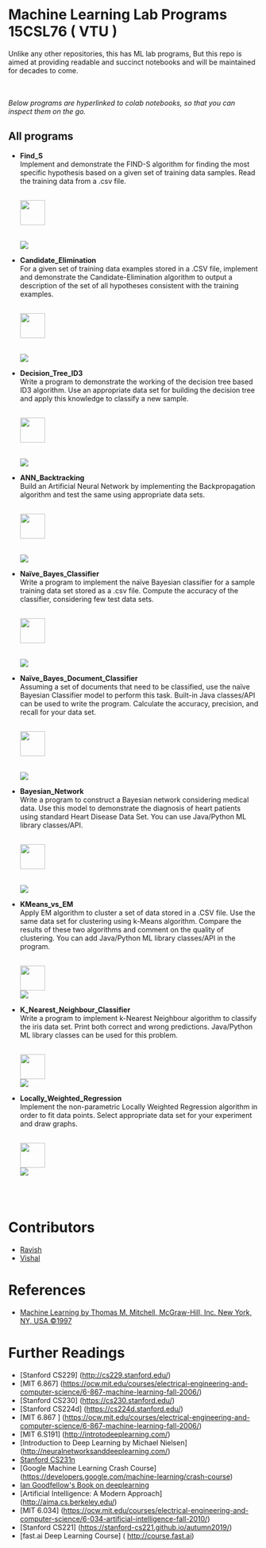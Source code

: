 # Machine Learning Lab Programs 15CSL76 ( VTU )

Unlike any other repositories, this has ML lab programs,
But this repo is aimed at providing readable and succinct notebooks and will be maintained for decades to come.

<br>
<br>
<i>Below programs are hyperlinked to colab notebooks, so that you can inspect them on the go. </i> 

## All programs 
- **Find_S**  <br>
Implement and demonstrate the FIND-S algorithm for finding the most specific hypothesis based on a given set of training data samples. Read the training data from a .csv file.<pre>  <a href="https://github.com/ravish0007/ml/blob/master/pdfs/1_find_s.pdf"> <img src="https://image.flaticon.com/icons/png/128/179/179483.png" height=50px width=50px align = "center"> </a>        <a href="https://colab.research.google.com/gist/ravish0007/faf21ae1c6d436630d87d2b92d702e66/1_find_s.ipynb"> <img src="https://colab.research.google.com/assets/colab-badge.svg" align="center"></a></pre> 


- **Candidate_Elimination** <br>
For a given set of training data examples stored in a .CSV file, implement and demonstrate the Candidate-Elimination algorithm to output a description of the set of all hypotheses consistent with the training examples.<pre>  <a href="https://github.com/ravish0007/ml/blob/master/pdfs/2_candidate_elimination.pdf"> <img src="https://image.flaticon.com/icons/png/128/179/179483.png" height=50px width=50px align = "center"> </a>        <a href="https://colab.research.google.com/gist/ravish0007/ca03476e8a0054a9025d9acef518c935/2_candidate_elimination.ipynb"> <img src="https://colab.research.google.com/assets/colab-badge.svg" align="center"></a>  </pre>

- **Decision_Tree_ID3** <br>
Write a program to demonstrate the working of the decision tree based ID3 algorithm. Use an appropriate data set for building the decision tree and apply this knowledge to classify a new sample.<pre>  <a href="https://github.com/ravish0007/ml/blob/master/pdfs/3_decision_tree_ID3.pdf"> <img src="https://image.flaticon.com/icons/png/128/179/179483.png" height=50px width=50px align = "center"> </a>        <a href="https://colab.research.google.com/gist/ravish0007/c3ae56f4e62b70b03d77362081b912f8/3_decision_tree_id3.ipynb" > <img src="https://colab.research.google.com/assets/colab-badge.svg" align="center"></a> </pre>

- **ANN_Backtracking** <br>
Build an Artificial Neural Network by implementing the Backpropagation algorithm and test the same using appropriate data sets.<pre>  <a href="https://github.com/ravish0007/ml/blob/master/pdfs/4_ann_backprop.pdf"> <img src="https://image.flaticon.com/icons/png/128/179/179483.png" height=50px width=50px align = "center"> </a>        <a href="https://colab.research.google.com/gist/ravish0007/3ca160a9c4c58630a235d1148bfaa210/4_ann_backprop.ipynb" > <img src="https://colab.research.google.com/assets/colab-badge.svg" align="center"></a> </pre>


- **Naïve_Bayes_Classifier** <br>
Write a program to implement the naïve Bayesian classifier for a sample training data set stored as a .csv file. Compute the accuracy of the classifier, considering few test data sets.<pre>  <a href="https://github.com/ravish0007/ml/blob/master/pdfs/5_naive_bayes_classifier.pdf"> <img src="https://image.flaticon.com/icons/png/128/179/179483.png" height=50px width=50px align = "center"> </a>        <a href="https://colab.research.google.com/gist/ravish0007/7af2297f005a81391653b36372fc9556/5_naive_bayes_classifier.ipynb" > <img src="https://colab.research.google.com/assets/colab-badge.svg" align="center"></a> </pre>


- **Naïve_Bayes_Document_Classifier**<br>
Assuming a set of documents that need to be classified, use the naïve Bayesian Classifier model to perform this task. Built-in Java classes/API can be used to write the program. Calculate the accuracy, precision, and recall for your data set.<pre>  <a href="https://github.com/ravish0007/ml/blob/master/pdfs/6_naive_bayes_doc_classifier.pdf"> <img src="https://image.flaticon.com/icons/png/128/179/179483.png" height=50px width=50px align = "center"> </a>        <a href="https://colab.research.google.com/gist/ravish0007/7642d5678c1a842ac00e8da442f62029/6_naive_bayes_doc_classification.ipynb" > <img src="https://colab.research.google.com/assets/colab-badge.svg" align="center"></a> </pre>

- **Bayesian_Network**<br>
Write a program to construct a Bayesian network considering medical data. Use this model to demonstrate the diagnosis of heart patients using standard Heart Disease Data Set. You can use Java/Python ML library classes/API.<pre>  <a href="https://github.com/ravish0007/ml/blob/master/pdfs/7_bayesian_network.pdf"> <img src="https://image.flaticon.com/icons/png/128/179/179483.png" height=50px width=50px align = "center"> </a>        <a href="https://colab.research.google.com/gist/ravish0007/2229576288831102137adb4e0a1f2c91/7_bayesian_network.ipynb" > <img src="https://colab.research.google.com/assets/colab-badge.svg" align="center"></a> </pre>

- **KMeans_vs_EM** <br>
Apply EM algorithm to cluster a set of data stored in a .CSV file. Use the same data set for clustering using k-Means algorithm. Compare the results of these two algorithms and comment on the quality of clustering. You can add Java/Python ML library classes/API in the program.<pre>  <a href="https://github.com/ravish0007/ml/blob/master/pdfs/8_k_means_gmm.pdf" > <img src="https://image.flaticon.com/icons/png/128/179/179483.png" height=50px width=50px align = "center"></a>          <a href="https://colab.research.google.com/github/ravish0007/ml/blob/master/8_k_means_gmm/8_k_means_gmm.ipynb" ><img src="https://colab.research.google.com/assets/colab-badge.svg" align="center"></a></pre>

- **K_Nearest_Neighbour_Classifier**<br>
Write a program to implement k-Nearest Neighbour algorithm to classify the iris data set. Print both correct and wrong predictions. Java/Python ML library classes can be used for this problem.<pre>  <a href="https://github.com/ravish0007/ml/blob/master/pdfs/9_k_nearest_neighbour.pdf" > <img src="https://image.flaticon.com/icons/png/128/179/179483.png" height=50px width=50px align = "center"></a>          <a href="https://colab.research.google.com/github/ravish0007/ml/blob/master/9_k_nearest_neighbour/9_k_nearest_neighbour.ipynb" ><img src="https://colab.research.google.com/assets/colab-badge.svg" align="center"></a></pre>

- **Locally_Weighted_Regression** <br>
Implement the non-parametric Locally Weighted Regression algorithm in order to fit data points. Select appropriate data set for your experiment and draw graphs.<pre>  <a href="https://github.com/ravish0007/ml/blob/master/pdfs/10_local_weighted_regression.pdf" > <img src="https://image.flaticon.com/icons/png/128/179/179483.png" height=50px width=50px align = "center"></a>          <a href="https://colab.research.google.com/github/ravish0007/ml/blob/master/10_local_weighted_regression/10_local_weighted_regression.ipynb" ><img src="https://colab.research.google.com/assets/colab-badge.svg" align="center"></a></pre>

<br><br>
# Contributors

* [Ravish](https://github.com/ravish0007)<br>
* [Vishal](https://github.com/LastBencher-98)<br>

# References

* [Machine Learning by Thomas M. Mitchell, McGraw-Hill, Inc. New York, NY, USA ©1997](http://profsite.um.ac.ir/~monsefi/machine-learning/pdf/Machine-Learning-Tom-Mitchell.pdf)

# Further Readings
* [Stanford CS229] (http://cs229.stanford.edu/)
* [MIT 6.867] (https://ocw.mit.edu/courses/electrical-engineering-and-computer-science/6-867-machine-learning-fall-2006/)
* [Stanford CS230] (https://cs230.stanford.edu/)
* [Stanford CS224d] (https://cs224d.stanford.edu/)
* [MIT 6.867 ] (https://ocw.mit.edu/courses/electrical-engineering-and-computer-science/6-867-machine-learning-fall-2006/)
* [MIT 6.S191] (http://introtodeeplearning.com/)
* [Introduction to Deep Learning by  Michael Nielsen] (http://neuralnetworksanddeeplearning.com/)
* [Stanford CS231n](http://cs231n.github.io/)
* [Google Machine Learning Crash Course] (https://developers.google.com/machine-learning/crash-course)
* [Ian Goodfellow's Book on deeplearning](https://www.deeplearningbook.org/)
* [Artificial Intelligence: A Modern Approach] (http://aima.cs.berkeley.edu/)
* [MIT 6.034] (https://ocw.mit.edu/courses/electrical-engineering-and-computer-science/6-034-artificial-intelligence-fall-2010/)
* [Stanford CS221] (https://stanford-cs221.github.io/autumn2019/)
* [fast.ai Deep Learning Course] ( http://course.fast.ai)






